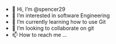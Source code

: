- 👋 Hi, I’m @spencer29
- 👀 I’m interested in software Engineering
- 🌱 I’m currently learning how to use Git
- 💞️ I’m looking to collaborate on git
- 📫 How to reach me ...

<!---
spencer29/spencer29 is a ✨ special ✨ repository because its `README.md` (this file) appears on your GitHub profile.
You can click the Preview link to take a look at your changes.
--->
